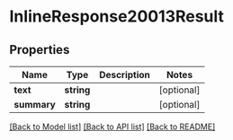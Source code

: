 # InlineResponse20013Result

## Properties
Name | Type | Description | Notes
------------ | ------------- | ------------- | -------------
**text** | **string** |  | [optional] 
**summary** | **string** |  | [optional] 

[[Back to Model list]](../README.md#documentation-for-models) [[Back to API list]](../README.md#documentation-for-api-endpoints) [[Back to README]](../README.md)



